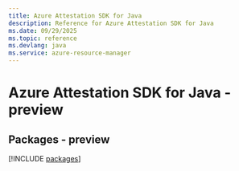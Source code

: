 ```yaml
---
title: Azure Attestation SDK for Java
description: Reference for Azure Attestation SDK for Java
ms.date: 09/29/2025
ms.topic: reference
ms.devlang: java
ms.service: azure-resource-manager
---
```

# Azure Attestation SDK for Java - preview
## Packages - preview
[!INCLUDE [packages](attestation-index.md)]
